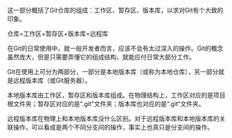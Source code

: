 这一部分概括了Git仓库的组成：工作区、暂存区、版本库，以求对Git有个大致的印象。

仓库=工作区+暂存区+版本库=远程库

在Git的日常使用中，就一般开发者而言，应该不会有太过深入的操作。Git的概念虽然庞大，但是只需要弄懂它的组成结构，就能应付日常大部分工作。

Git在使用上可分为两部分，一部分是本地版本库（或称为本地仓库），另一部分就是远程版本库（或Git服务器）。

本地版本库由工作区，暂存区和版本库组成。在物理结构上，工作区对应的是项目根文件夹；暂存区对应的是".git"文件夹；版本库也对应的是“.git“文件夹。

远程版本库在物理上和本地版本库没什么区别。对于远程版本库和本地版本库的关联操作，可以看成是两个不同分支间的操作，事实上也真只是分支间的操作。